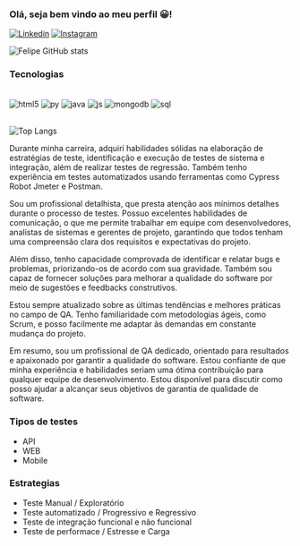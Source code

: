 ### Olá, seja bem vindo ao meu perfil 😀!


[![Linkedin](https://img.shields.io/badge/LinkedIn-0077B5?style=for-the-badge&logo=linkedin&logoColor=white)](https://www.linkedin.com/in/felipe-patrocinio-barbosa-6b85b921b/)
[![Instagram](https://img.shields.io/badge/Instagram-E4405F?style=for-the-badge&logo=instagram&logoColor=white)](https://www.instagram.com/fe_patrocinio/)

![Felipe GitHub stats](https://github-readme-stats.vercel.app/api?username=FelipePatrocinio&show_icons=true&theme=onedark)

### Tecnologias

<div style="display: inline_block"><br/>
    <img align="center" alt="html5" src="https://img.shields.io/badge/HTML5-E34F26?style=for-the-badge&logo=html5&logoColor=white" />
    <img align="center" alt="py" src="https://img.shields.io/badge/Python-14354C?style=for-the-badge&logo=python&logoColor=white" />
    <img align="center" alt="java" src="https://img.shields.io/badge/Java-ED8B00?style=for-the-badge&logo=openjdk&logoColor=white" />
    <img align="center" alt="js" src="https://img.shields.io/badge/JavaScript-F7DF1E?style=for-the-badge&logo=javascript&logoColor=black" />
    <img align="center" alt="mongodb" src="https://img.shields.io/badge/MongoDB-4EA94B?style=for-the-badge&logo=mongodb&logoColor=white" />
    <img align="center" alt="sql" src="https://img.shields.io/badge/SQLite-07405E?style=for-the-badge&logo=sqlite&logoColor=white" />
</div><br/>

![Top Langs](https://github-readme-stats.vercel.app/api/top-langs/?username=FelipePatrocinio&hide_progress=false)

Durante minha carreira, adquiri habilidades sólidas na elaboração de estratégias de teste, identificação e execução de testes de sistema e integração, além de realizar testes de regressão. Também tenho experiência em testes automatizados usando ferramentas como Cypress Robot Jmeter e Postman.

Sou um profissional detalhista, que presta atenção aos mínimos detalhes durante o processo de testes. Possuo excelentes habilidades de comunicação, o que me permite trabalhar em equipe com desenvolvedores, analistas de sistemas e gerentes de projeto, garantindo que todos tenham uma compreensão clara dos requisitos e expectativas do projeto.

Além disso, tenho capacidade comprovada de identificar e relatar bugs e problemas, priorizando-os de acordo com sua gravidade. Também sou capaz de fornecer soluções para melhorar a qualidade do software por meio de sugestões e feedbacks construtivos.

Estou sempre atualizado sobre as últimas tendências e melhores práticas no campo de QA. Tenho familiaridade com metodologias ágeis, como Scrum, e posso facilmente me adaptar às demandas em constante mudança do projeto.

Em resumo, sou um profissional de QA dedicado, orientado para resultados e apaixonado por garantir a qualidade do software. Estou confiante de que minha experiência e habilidades seriam uma ótima contribuição para qualquer equipe de desenvolvimento. Estou disponível para discutir como posso ajudar a alcançar seus objetivos de garantia de qualidade de software.

### Tipos de testes
- API
- WEB
- Mobile

### Estrategias
- Teste Manual / Exploratório
- Teste automatizado / Progressivo e Regressivo
- Teste de integração funcional e não funcional
- Teste de performace / Estresse e Carga
